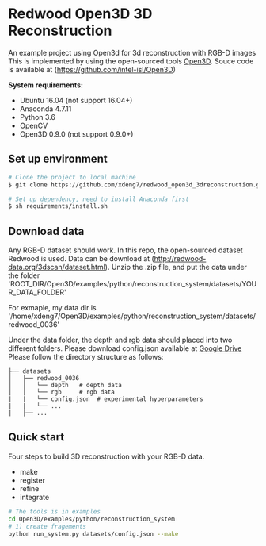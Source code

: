 # Redwood Open3D 3D Reconstruction
An example project using Open3d for 3d reconstruction with RGB-D images
This is implemented by using the open-sourced tools [Open3D](http://www.open3d.org/). Souce code is available at (https://github.com/intel-isl/Open3D)


**System requirements:**

* Ubuntu 16.04 (not support 16.04+)
* Anaconda 4.7.11
* Python 3.6
* OpenCV
* Open3D 0.9.0 (not support 0.9.0+)

## Set up environment

```bash
# Clone the project to local machine
$ git clone https://github.com/xdeng7/redwood_open3d_3dreconstruction.git

# Set up dependency, need to install Anaconda first
$ sh requirements/install.sh

```
## Download data
Any RGB-D dataset should work. In this repo, the open-sourced dataset Redwood is used.
Data can be download at (http://redwood-data.org/3dscan/dataset.html).
Unzip the .zip file, and put the data under the folder 'ROOT_DIR/Open3D/examples/python/reconstruction_system/datasets/YOUR_DATA_FOLDER'

For exmaple, my data dir is '/home/xdeng7/Open3D/examples/python/reconstruction_system/datasets/redwood_0036'

Under the data folder, the depth and rgb data should placed into two different folders. 
Please download config.json available at [Google Drive]()
Please follow the directory structure as follows:

```                                                                                         
├── datasets                                                                                                                                                                                                   
│   ├── redwood_0036                                                                                                 
│   │   └── depth   # depth data                                                                                                                           
│   │   └── rgb     # rgb data        
|   |   └── config.json  # experimental hyperparameters
|   |   └── ...
|   ├── ...

```

## Quick start
Four steps to build 3D reconstruction with your RGB-D data. 
* make
* register
* refine
* integrate

```bash
# The tools is in examples
cd Open3D/examples/python/reconstruction_system
# 1) create fragements
python run_system.py datasets/config.json --make
```


